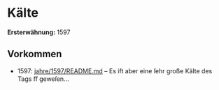 # Kälte

**Ersterwähnung:** 1597

## Vorkommen
- 1597: [jahre/1597/README.md](../jahre/1597/README.md) – Es ift aber eine ſehr große Kälte des Tags
ﬀ geweſen...
